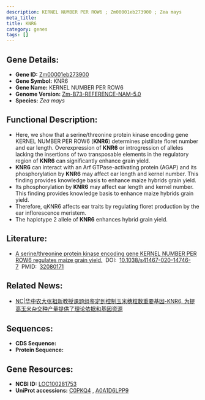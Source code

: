 ```yaml
---
description: KERNEL NUMBER PER ROW6 ; Zm00001eb273900 ; Zea mays
meta_title:
title: KNR6
category: genes
tags: []
---
```


## Gene Details:
- **Gene ID:**	[Zm00001eb273900](https://www.maizegdb.org/gene_center/gene/Zm00001eb273900)
- **Gene Symbol:** KNR6
- **Gene Name:** KERNEL NUMBER PER ROW6
- **Genome Version:** [Zm-B73-REFERENCE-NAM-5.0](https://www.maizegdb.org/genome/assembly/Zm-B73-REFERENCE-NAM-5.0)
- **Species:** *Zea mays*

## Functional Description:
   - Here, we show that a serine/threonine protein kinase encoding gene KERNEL NUMBER PER ROW6 (**KNR6**) determines pistillate floret number and ear length. Overexpression of **KNR6** or introgression of alleles lacking the insertions of two transposable elements in the regulatory region of **KNR6** can significantly enhance grain yield.
   - **KNR6** can interact with an Arf GTPase-activating protein (AGAP) and its phosphorylation by **KNR6** may affect ear length and kernel number. This finding provides knowledge basis to enhance maize hybrids grain yield.
   - Its phosphorylation by **KNR6** may affect ear length and kernel number. This finding provides knowledge basis to enhance maize hybrids grain yield.
   - Therefore, qKNR6 affects ear traits by regulating floret production by the ear inflorescence meristem.
   - The haplotype 2 allele of **KNR6** enhances hybrid grain yield.

## Literature:
   - [A serine/threonine protein kinase encoding gene KERNEL NUMBER PER ROW6 regulates maize grain yield.]( https://www.nature.com/articles/s41467-020-14746-7)&nbsp;&nbsp;DOI:&nbsp;&nbsp;[10.1038/s41467-020-14746-7](https://www.nature.com/articles/s41467-020-14746-7)&nbsp;&nbsp;PMID:&nbsp;&nbsp;[32080171](https://pubmed.ncbi.nlm.nih.gov/32080171/)

## Related News:
   - [NC|华中农大张祖新教授课题组鉴定到控制玉米穗粒数重要基因-KNR6, 为提高玉米杂交种产量提供了理论依据和基因资源](https://mp.weixin.qq.com/s?__biz=Mzg3MDEwNDEyMg==&mid=2247487446&idx=1&sn=6953250c86f15de3b9438224e875e677&chksm=ce93a283f9e42b9566962940a337f303d035c7b3112f88085c2544d9bfa7c8f902e932e404f2&scene=27#wechat_redirect)

## Sequences:
- **CDS Sequence:**
- **Protein Sequence:**

## Gene Resources:
- **NCBI ID:** [LOC100281753](https://www.ncbi.nlm.nih.gov/gene/?term=LOC100281753)
- **UniProt accessions:** [C0PKQ4](https://www.uniprot.org/uniprotkb/C0PKQ4/entry)&nbsp;,&nbsp;[A0A1D6LPP9](https://www.uniprot.org/uniprotkb/A0A1D6LPP9/entry)
